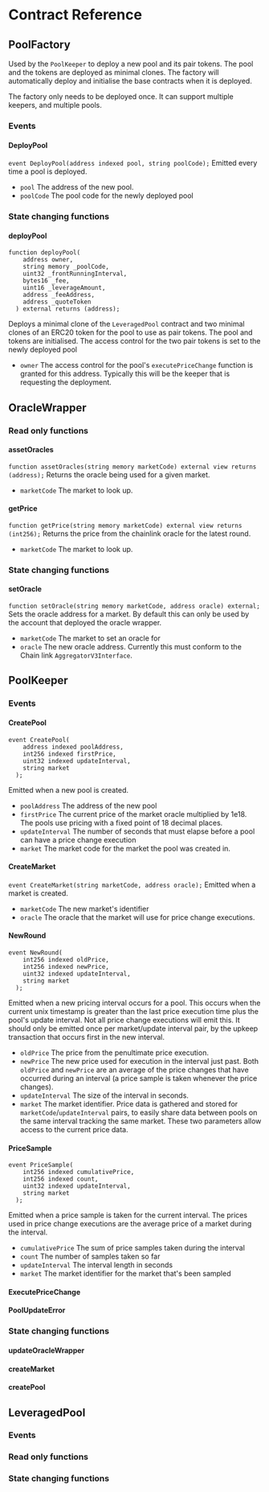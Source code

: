 # Contract Reference

## PoolFactory
Used by the `PoolKeeper` to deploy a new pool and its pair tokens. The pool and the tokens are deployed as minimal clones. The factory will automatically deploy and initialise the base contracts when it is deployed.

The factory only needs to be deployed once. It can support multiple keepers, and multiple pools.

### Events
#### DeployPool
`event DeployPool(address indexed pool, string poolCode);`
Emitted every time a pool is deployed.
- `pool` The address of the new pool.
- `poolCode` The pool code for the newly deployed pool

### State changing functions
#### deployPool
```
function deployPool(
    address owner,
    string memory _poolCode,
    uint32 _frontRunningInterval,
    bytes16 _fee,
    uint16 _leverageAmount,
    address _feeAddress,
    address _quoteToken
  ) external returns (address);
```
Deploys a minimal clone of the `LeveragedPool` contract and two minimal clones of an ERC20 token for the pool to use as pair tokens. The pool and tokens are initialised. The access control for the two pair tokens is set to the newly deployed pool
- `owner` The access control for the pool's `executePriceChange` function is granted for this address. Typically this will be the keeper that is requesting the deployment.

## OracleWrapper
### Read only functions
#### assetOracles
`function assetOracles(string memory marketCode) external view returns (address);`
Returns the oracle being used for a given market.
- `marketCode` The market to look up.

#### getPrice
`function getPrice(string memory marketCode) external view returns (int256);`
Returns the price from the chainlink oracle for the latest round. 
- `marketCode` The market to look up.

### State changing functions
#### setOracle
`function setOracle(string memory marketCode, address oracle) external;`
Sets the oracle address for a market. By default this can only be used by the account that deployed the oracle wrapper. 
- `marketCode` The market to set an oracle for
- `oracle` The new oracle address. Currently this must conform to the Chain link `AggregatorV3Interface`. 

## PoolKeeper
### Events
#### CreatePool
```
event CreatePool(
    address indexed poolAddress,
    int256 indexed firstPrice,
    uint32 indexed updateInterval,
    string market
  );
```
Emitted when a new pool is created. 
- `poolAddress` The address of the new pool
- `firstPrice` The current price of the market oracle multiplied by 1e18. The pools use pricing with a fixed point of 18 decimal places.
- `updateInterval` The number of seconds that must elapse before a pool can have a price change execution
- `market` The market code for the market the pool was created in.

#### CreateMarket
`event CreateMarket(string marketCode, address oracle);`
Emitted when a market is created. 
- `marketCode` The new market's identifier
- `oracle` The oracle that the market will use for price change executions.

#### NewRound
```
event NewRound(
    int256 indexed oldPrice,
    int256 indexed newPrice,
    uint32 indexed updateInterval,
    string market
  );
```
Emitted when a new pricing interval occurs for a pool. This occurs when the current unix timestamp is greater than the last price execution time plus the pool's update interval. Not all price change executions will emit this. It should only be emitted once per market/update interval pair, by the upkeep transaction that occurs first in the new interval.
- `oldPrice` The price from the penultimate price execution.
- `newPrice` The new price used for execution in the interval just past. Both `oldPrice` and `newPrice` are an average of the price changes that have occurred during an interval (a price sample is taken whenever the price changes).
- `updateInterval` The size of the interval in seconds. 
- `market` The market identifier. Price data is gathered and stored for `marketCode`/`updateInterval` pairs, to easily share data between pools on the same interval tracking the same market. These two parameters allow access to the current price data.

#### PriceSample
```
event PriceSample(
    int256 indexed cumulativePrice,
    int256 indexed count,
    uint32 indexed updateInterval,
    string market
  );
```
Emitted when a price sample is taken for the current interval. The prices used in price change executions are the average price of a market during the interval. 
- `cumulativePrice` The sum of price samples taken during the interval
- `count` The number of samples taken so far
- `updateInterval` The interval length in seconds
- `market` The market identifier for the market that's been sampled

#### ExecutePriceChange
#### PoolUpdateError

### State changing functions
#### updateOracleWrapper
#### createMarket
#### createPool

## LeveragedPool
### Events
### Read only functions
### State changing functions